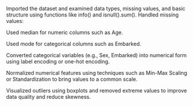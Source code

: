 
Imported the dataset and examined data types, missing values, and basic structure using functions like info() and isnull().sum().
Handled missing values:

Used median for numeric columns such as Age.

Used mode for categorical columns such as Embarked.

Converted categorical variables (e.g., Sex, Embarked) into numerical form using label encoding or one-hot encoding.

Normalized numerical features using techniques such as Min-Max Scaling or Standardization to bring values to a common scale.

Visualized outliers using boxplots and removed extreme values to improve data quality and reduce skewness.
